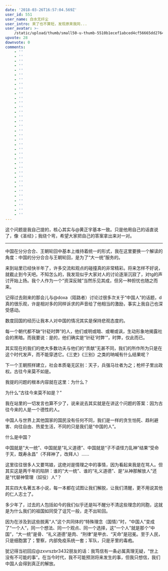 ```yaml
---
date: '2018-03-26T16:57:04.569Z'
user_id: 551
user_name: 白水无纤尘
user_intro: 来了也不算短，发现原来我同...
user_avatar: >-
    /static/upload/thumb/small50-u-thumb-5510b1ecef1abced4cf56665dd276431cda38d3799a.png
upvote: 28
downvote: 0
comments:
    - ''
    - ''
    - ''
    - ''
    - ''
    - ''
    - ''
    - ''
    - ''
    - ''
    - ''
    - ''
    - ''
    - ''
    - ''
    - ''
    - ''
    - ''
    - ''
    - ''
    - ''
    - ''
    - ''
    - ''
    - ''
    - ''
    - ''
    - ''
    - ''
    - ''
    - ''
    - ''
    - ''
    - ''
    - ''
    - ''
---
```


这个问题是我自己提的，核心其实与@黄正宇基本一致。只是他用自己的话直说了，像《圣经》；我绕个弯，希望大家把自己的答案拿出来对一对。

---

中国在分分合合、王朝轮回中基本上维持着统一的形式，我在这里要换一个解读的角度：中国的分分合合与王朝轮回，是为了“大一统”服务的。

来到站里已经快半年了，许多交流和观点的碰撞真的非常精彩。将来怎样不好说，就截止到今天吧。不知怎么的，我发现似乎大家对人的讨论逐渐沉寂了，对tg的声讨开始上扬。我个人作为一个“资深反贼”当然乐见其成，但另一种担忧也随之而来。

记得过去刚来的那会儿与@doxa（陌路者）讨论过很多次关于“中国人”的话题，d真的很乐观，许是相对多的同样诉求的声音给了他相当的激励，事实上我自己也深受感动。

数度回国的经历让我本人对中国的情况其实是保持悲观态度的。

每一个朝代都不缺“针砭时弊”的人，他们或明或暗、或嘲或讽，生动形象地揭露社会的黑暗。而我要说：是的，他们确实是“针砭'时弊'”，时弊，仅此而已。

其实现在的我们的绝大多数功夫与他们的“贡献”无甚不同，我们的所作所为只是在这个时代发声，而不能穿透它。《三吏》《三别》之类的呐喊有什么结果呢？

下一个王朝照样建立，社会本质毫无区别：天子，兵强马壮者为之；枪杆子里出政权。古往今来莫不如是。

我提的问题的根本内容就在这里：为什么？

为什么“古往今来莫不如是？”

我在站里的一切发言也算不少了，说来说去其实就是在讲这个问题的答案：因为古往今来的人是一个德性的人。

中国人与世界上其他国家的国民没有任何不同，我们是一样的贪生怕死、趋利避害、向往自由、热爱生活，不同的只是我们是“中国的人”。

什么是中国？

中国就是“大一统”、中国就是“礼义道德”、中国就是“子不语怪力乱神”结果“受命于天，既寿永昌”（不拜神了，改拜人）……

这里往往很多人又要骂娘，这绝对是情理之中的事情，因为看起来我是在骂人。但其实这是两千年的陷阱：谁的“大一统”、谁的“礼义道德”、是“从神那解放人”还是“代替神管理（奴役）人”？

其实四大名著五本小说，每一本都在试图让我们解脱，让我们清醒，更不用说其他的仁人志士了。

多少年了，过去的人包括如今的我们似乎还是叫不醒分不清这些理念的同胞，这就是为什么我们的祖国如同受了诅咒一般，走不出轮回。

因为在涉及到这些脱离“人”这个共同体的“特殊理念（国情）”时，“中国人”变成了“一个人”，同一个想法、同一个观点、同一个选择，这“一个人”就是那个“中国”，“大一统”是骨、“礼义道德”是肉、“刑律”是甲衣、“天命”是冠冕。至于人民，只是细胞罢了；警察，内部免疫系统一套；军队，只是牙里的毒疱。

犹记得当初回应@zxvrszbr3432朋友的话：我笃信有一条必属真理无疑，“世上没有不可能的事”。在当今时代，我不可能预测将来发生的事，但我只想信，我们中国人会得到真正的解放。
